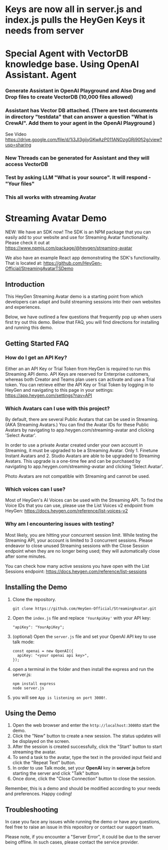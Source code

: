 # Keys are now all in server.js and index.js pulls the HeyGen Keys it needs from server

# Special Agent with VectorDB knowledge base. Using OpenAI Assistant. Agent 

### Generate Assistant in OpenAI Playground and Also Drag and Drop files to create VectorDB (10,000 files allowed)

### Assistant has Vector DB attached. (There are test documents in directory "testdata" that can answer a question "What is CrewAI". Add them to your agent in the OpenAI Playground )

See Video https://drive.google.com/file/d/1i3JI3gijyGKwAzP011ANOzgGRj90fj2g/view?usp=sharing

### New Threads can be generated for Assistant and they will access VectorDB

### Test by asking LLM "What is your source". It will respond - "Your files"

### This all works with streaming Avatar

# Streaming Avatar Demo

NEW: We have an SDK now! The SDK is an NPM package that you can easily add to your website and use for Streaming Avatar functionality. Please check it out at https://www.npmjs.com/package/@heygen/streaming-avatar

We also have an example React app demonstrating the SDK's functionality. That is located at: https://github.com/HeyGen-Official/StreamingAvatarTSDemo

## Introduction

This HeyGen Streaming Avatar demo is a starting point from which developers can adapt and build streaming sessions into their own websites and experiences.

Below, we have outlined a few questions that frequently pop up when users first try out this demo. Below that FAQ, you will find directions for installing and running this demo.

## Getting Started FAQ

### How do I get an API Key?

Either an an API Key or Trial Token from HeyGen is required to run this Streaming API demo. API Keys are reserved for Enterprise customers, whereas both Creator and Teams plan users can activate and use a Trial token. You can retrieve either the API Key or Trial Token by logging in to HeyGen and navigating to this page in your settings: https://app.heygen.com/settings?nav=API

### Which Avatars can I use with this project?

By default, there are several Public Avatars that can be used in Streaming. (AKA Streaming Avatars.) You can find the Avatar IDs for these Public Avatars by navigating to app.heygen.com/streaming-avatar and clicking 'Select Avatar'.

In order to use a private Avatar created under your own account in Streaming, it must be upgraded to be a Streaming Avatar. Only 1. Finetune Instant Avatars and 2. Studio Avatars are able to be upgraded to Streaming Avatars. This upgrade is a one-time fee and can be purchased by navigating to app.heygen.com/streaming-avatar and clicking 'Select Avatar'.

Photo Avatars are not compatible with Streaming and cannot be used.

### Which voices can I use?

Most of HeyGen's AI Voices can be used with the Streaming API. To find the Voice IDs that you can use, please use the List Voices v2 endpoint from HeyGen: https://docs.heygen.com/reference/list-voices-v2

### Why am I encountering issues with testing?

Most likely, you are hitting your concurrent session limit. While testing the Streaming API, your account is limited to 3 concurrent sessions. Please endeavor to close unused Streaming sessions with the Close Session endpoint when they are no longer being used; they will automatically close after some minutes.

You can check how many active sessions you have open with the List Sessions endpoint: https://docs.heygen.com/reference/list-sessions

## Installing the Demo

1. Clone the repository.

   ```
   git clone https://github.com/HeyGen-Official/StreamingAvatar.git
   ```

2. Open the `index.js` file and replace `'YourApiKey'` with your API key:

   ```
   "apiKey": "YourApiKey";
   ```

3. (optional) Open the `server.js` file and set your OpenAI API key to use talk mode:

   ```
   const openai = new OpenAI({
     apiKey: "<your openai api key>",
   });
   ```

4. open a terminal in the folder and then install the express and run the server.js:

   ```
   npm install express
   node server.js
   ```

5. you will see `App is listening on port 3000!`.

## Using the Demo

1. Open the web browser and enter the `http://localhost:3000`to start the demo.
2. Click the "New" button to create a new session. The status updates will be displayed on the screen.
3. After the session is created successfully, click the "Start" button to start streaming the avatar.
4. To send a task to the avatar, type the text in the provided input field and click the "Repeat Text" button.
5. In order to use Talk mode, set your **OpenAI** key in **server.js** before starting the server and click "Talk" button
6. Once done, click the "Close Connection" button to close the session.

Remember, this is a demo and should be modified according to your needs and preferences. Happy coding!

## Troubleshooting

In case you face any issues while running the demo or have any questions, feel free to raise an issue in this repository or contact our support team.

Please note, if you encounter a "Server Error", it could be due to the server being offline. In such cases, please contact the service provider.
